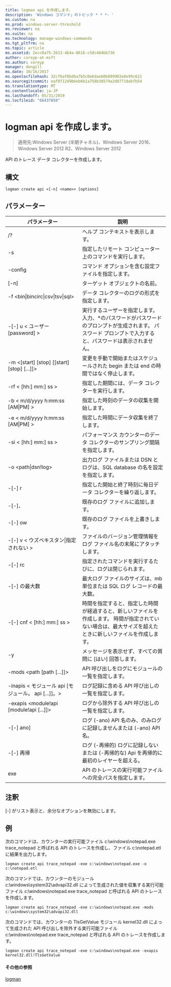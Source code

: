 ```yaml
---
title: logman api を作成します。
description: 'Windows コマンド」のトピック * * *- '
ms.custom: na
ms.prod: windows-server-threshold
ms.reviewer: na
ms.suite: na
ms.technology: manage-windows-commands
ms.tgt_pltfrm: na
ms.topic: article
ms.assetid: 2ecc0a75-2613-464a-8616-c5dc404bb736
author: coreyp-at-msft
ms.author: coreyp
manager: dongill
ms.date: 10/16/2017
ms.openlocfilehash: 32cf6af8bdba7b5c0e6daeb0b099902e0e99c621
ms.sourcegitcommit: eaf071249b6eb6b1a758b38579a2d87710abfb54
ms.translationtype: MT
ms.contentlocale: ja-JP
ms.lasthandoff: 05/31/2019
ms.locfileid: "66437850"
---
```

# <a name="logman-create-api"></a>logman api を作成します。

>適用先:Windows Server (半期チャネル)、Windows Server 2016、Windows Server 2012 R2、Windows Server 2012

API のトレース データ コレクターを作成します。  

## <a name="syntax"></a>構文  
```  
logman create api <[-n] <name>> [options]  
```  
## <a name="parameters"></a>パラメーター  

|                    パラメーター                     |                                                                               説明                                                                               |
|--------------------------------------------------|-------------------------------------------------------------------------------------------------------------------------------------------------------------------------|
|                        /?                        |                                                                    ヘルプ コンテキストを表示します。                                                                     |
|                -s <computer name>                |                                                          指定したリモート コンピューター上のコマンドを実行します。                                                          |
|                 -config <value>                  |                                                         コマンド オプションを含む設定ファイルを指定します。                                                         |
|                   [-n] <name>                    |                                                                       ターゲット オブジェクトの名前。                                                                        |
| -f <bin&#124;bincirc&#124;csv&#124;tsv&#124;sql> |                                                            データ コレクターのログの形式を指定します。                                                             |
|             -[-] u < ユーザー [password] >              | 実行するユーザーを指定します。 入力、\*のパスワードがパスワードのプロンプトが生成されます。 パスワード プロンプトで入力すると、パスワードは表示されません。 |
|    -m <[start] [stop] [[start] [stop] [...]]>    |                                                変更を手動で開始またはスケジュールされた begin または end の時間ではなく停止します。                                                 |
|                -rf < [hh:] mm:] ss >                |                                                        指定した期間には、データ コレクターを実行します。                                                         |
|        -b < m/d/yyyy h:mm:ss [AM&#124;PM] >         |                                                              指定した時刻のデータの収集を開始します。                                                               |
|        -e < m/d/yyyy h:mm:ss [AM&#124;PM] >         |                                                               指定した時間にデータ収集を終了します。                                                                |
|                -si < [hh:] mm:] ss >                |                                                 パフォーマンス カウンターのデータ コレクターのサンプリング間隔を指定します。                                                  |
|              -o <path&#124;dsn!log>              |                                              出力ログ ファイルまたは DSN とログは、SQL database の名を設定を指定します。                                               |
|                      -[-] r                       |                                                  指定した開始と終了時刻に毎日データ コレクターを繰り返します。                                                  |
|                      -[-]、                       |                                                                     既存のログ ファイルに追加します。                                                                     |
|                      -[-] ow                      |                                                                     既存のログ ファイルを上書きします。                                                                     |
|           -[-] v < ウズベキスタン&#124;指定されない >           |                                                   ファイルのバージョン管理情報をログ ファイル名の末尾にアタッチします。                                                   |
|                  -[-] rc <task>                   |                                                         指定されたコマンドを実行するたびに、ログは閉じられます。                                                          |
|                 -[-] の最大数 <value>                  |                                                 最大ログ ファイルのサイズは、mb 単位または SQL ログ レコードの最大数。                                                  |
|              -[-] cnf < [hh:] mm:] ss >              |     時間を指定すると、指定した時間が経過すると、新しいファイルを作成します。 時間が指定されていない場合は、最大サイズを超えたときに新しいファイルを作成します。     |
|                        -y                        |                                                             メッセージを表示せず、すべての質問に [はい] 回答します。                                                              |
|            -mods <path [path [...]]>             |                                                          API 呼び出しをログにモジュールの一覧を指定します。                                                           |
|     -inapis < モジュール api [モジュール。 api [...]]。>      |                                                         ログ記録に含める API 呼び出しの一覧を指定します。                                                          |
|     -exapis <module!api [module!api [...]]>      |                                                        ログから除外する API 呼び出しの一覧を指定します。                                                         |
|                     -[-] ano]                      |                                                     ログ (-ano) API 名のみ、のみログに記録しませんまたは (-ano) API 名。                                                     |
|                  -[-] 再帰                   |                                          ログ (-再帰的) ログに記録しないまたは (-再帰的な) Api を再帰的に最初のレイヤーを超える。                                           |
|                   exe <value>                   |                                                        API のトレースの実行可能ファイルへの完全パスを指定します。                                                        |

## <a name="remarks"></a>注釈  
[-] がリスト表示と、余分なオプションを無効にします。  
## <a name="BKMK_examples"></a>例  
次のコマンドは、カウンターの実行可能ファイル c:\windows\notepad.exe trace_notepad と呼ばれる API のトレースを作成し、ファイル c:\notepad.etl に結果を出力します。  
```  
logman create api trace_notepad -exe c:\windows\notepad.exe -o c:\notepad.etl  
```  
次のコマンドでは、カウンターのモジュール c:\windows\system32\advapi32.dll によって生成された値を収集する実行可能ファイル c:\windows\notepad.exe trace_notepad と呼ばれる API のトレースを作成します。  
```  
logman create api trace_notepad -exe c:\windows\notepad.exe -mods c:\windows\system32\advapi32.dll  
```  
次のコマンドでは、カウンターの TlsGetValue モジュール kernel32.dll によって生成された API 呼び出しを除外する実行可能ファイル c:\windows\notepad.exe trace_notepad と呼ばれる API のトレースを作成します。  
```  
logman create api trace_notepad -exe c:\windows\notepad.exe -exapis kernel32.dll!TlsGetValue  
```  
#### <a name="additional-references"></a>その他の参照  
[logman](logman.md)  
